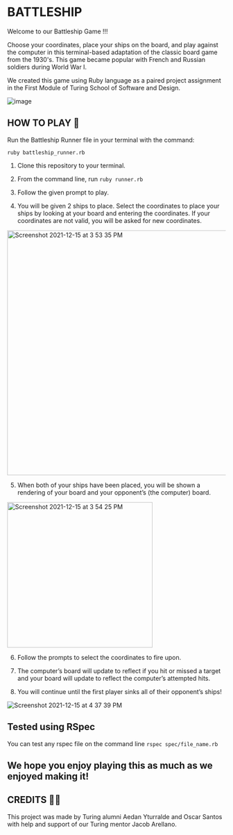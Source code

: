 # BATTLESHIP 

Welcome to our Battleship Game !!!

Choose your coordinates, place your ships on the board, and play against the
computer in this terminal-based adaptation of the classic board game from the
1930's. This game became popular with French and Russian soldiers during World War I.

We created this game using Ruby language as a paired project assignment in the First Module of
Turing School of Software and Design.

![image](https://user-images.githubusercontent.com/67713820/146277076-fa61ca47-9862-4295-97bb-567778e35f3d.png)

## HOW TO PLAY 🚢

Run the Battleship Runner file in your terminal with the command:

`ruby battleship_runner.rb`

  
 1. Clone this repository to your terminal.


 2. From the command line, run `ruby runner.rb`


 3. Follow the given prompt to play.


 4. You will be given 2 ships to place. Select the coordinates to place your ships by looking at your board and entering the coordinates. If your coordinates are not valid, you will be asked for new coordinates.
 
  <img width="564" alt="Screenshot 2021-12-15 at 3 53 35 PM" src="https://user-images.githubusercontent.com/67713820/146276269-26ee4237-866b-42fe-8e38-6c813e4bf57d.png">


 5. When both of your ships have been placed, you will be shown a rendering of your board and your opponent’s (the computer) board.
 
  <img width="335" alt="Screenshot 2021-12-15 at 3 54 25 PM" src="https://user-images.githubusercontent.com/67713820/146276190-76b665c3-2fb5-420c-ad41-4d62f9a67075.png">


 6. Follow the prompts to select the coordinates to fire upon.
  
 7. The computer’s board will update to reflect if you hit or missed a target and your board will update to reflect the computer’s attempted hits.
  
 8. You will continue until the first player sinks all of their opponent’s ships!

  ![Screenshot 2021-12-15 at 4 37 39 PM](https://user-images.githubusercontent.com/67713820/146276081-18787a56-bb33-4714-8bdb-fc203b54c974.png)


## Tested using RSpec 

You can test any rspec file on the command line `rspec spec/file_name.rb`

## We hope you enjoy playing this as much as we enjoyed making it!


##  CREDITS 🙏🏻

This project was made by Turing alumni Aedan Yturralde and Oscar Santos with help and 
support of our Turing mentor Jacob Arellano.


